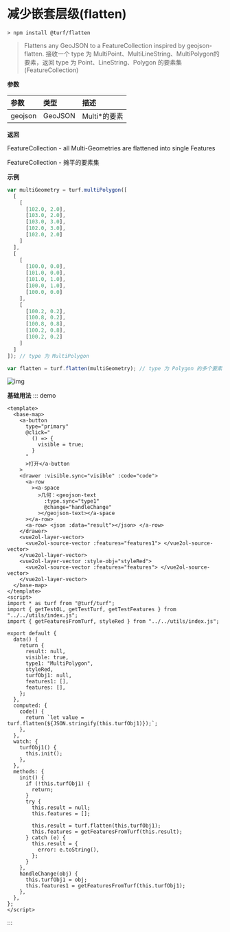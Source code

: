 # 减少嵌套层级(flatten)

```
> npm install @turf/flatten
```

> Flattens any GeoJSON to a FeatureCollection inspired by geojson-flatten.
> 接收一个 type 为 MultiPoint、MultiLineString、MultiPolygon的要素，返回 type 为 Point、LineString、Polygon 的要素集(FeatureCollection)

**参数**

| 参数    | 类型    | 描述         |
| :------ | :------ | :----------- |
| geojson | GeoJSON | Multi*的要素 |

**返回**

FeatureCollection - all Multi-Geometries are flattened into single Features

FeatureCollection - 摊平的要素集

**示例**

```js
var multiGeometry = turf.multiPolygon([
  [
    [
      [102.0, 2.0],
      [103.0, 2.0],
      [103.0, 3.0],
      [102.0, 3.0],
      [102.0, 2.0]
    ]
  ],
  [
    [
      [100.0, 0.0],
      [101.0, 0.0],
      [101.0, 1.0],
      [100.0, 1.0],
      [100.0, 0.0]
    ],
    [
      [100.2, 0.2],
      [100.8, 0.2],
      [100.8, 0.8],
      [100.2, 0.8],
      [100.2, 0.2]
    ]
  ]
]); // type 为 MultiPolygon

var flatten = turf.flatten(multiGeometry); // type 为 Polygon 的多个要素
```

![img](https://pzy-images.oss-cn-hangzhou.aliyuncs.com/img/flatten.245d8a48.webp)


**基础用法**
::: demo

```vue
<template>
  <base-map>
    <a-button
      type="primary"
      @click="
        () => {
          visible = true;
        }
      "
      >打开</a-button
    >
    <drawer :visible.sync="visible" :code="code">
      <a-row
        ><a-space
          >几何：<geojson-text
            :type.sync="type1"
            @change="handleChange"
          ></geojson-text></a-space
      ></a-row>
      <a-row> <json :data="result"></json> </a-row>
    </drawer>
    <vue2ol-layer-vector>
      <vue2ol-source-vector :features="features1"> </vue2ol-source-vector>
    </vue2ol-layer-vector>
    <vue2ol-layer-vector :style-obj="styleRed">
      <vue2ol-source-vector :features="features"> </vue2ol-source-vector>
    </vue2ol-layer-vector>
  </base-map>
</template>
<script>
import * as turf from "@turf/turf";
import { getTestOL, getTestTurf, getTestFeatures } from "../../utils/index.js";
import { getFeaturesFromTurf, styleRed } from "../../utils/index.js";

export default {
  data() {
    return {
      result: null,
      visible: true,
      type1: "MultiPolygon",
      styleRed,
      turfObj1: null,
      features1: [],
      features: [],
    };
  },
  computed: {
    code() {
      return `let value = turf.flatten(${JSON.stringify(this.turfObj1)});`;
    },
  },
  watch: {
    turfObj1() {
      this.init();
    },
  },
  methods: {
    init() {
      if (!this.turfObj1) {
        return;
      }
      try {
        this.result = null;
        this.features = [];

        this.result = turf.flatten(this.turfObj1);
        this.features = getFeaturesFromTurf(this.result);
      } catch (e) {
        this.result = {
          error: e.toString(),
        };
      }
    },
    handleChange(obj) {
      this.turfObj1 = obj;
      this.features1 = getFeaturesFromTurf(this.turfObj1);
    },
  },
};
</script>
```

:::